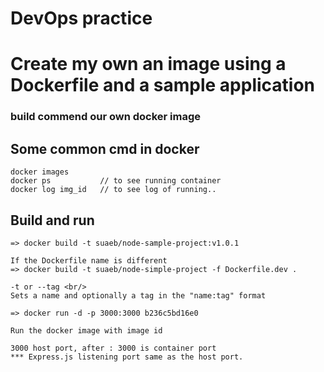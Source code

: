 # DevOps practice

# Create my own an image using a Dockerfile and a sample application

### build commend our own docker image

## Some common cmd in docker

```
docker images
docker ps           // to see running container
docker log img_id   // to see log of running..

```

## Build and run

```
=> docker build -t suaeb/node-sample-project:v1.0.1

If the Dockerfile name is different
=> docker build -t suaeb/node-simple-project -f Dockerfile.dev .

-t or --tag <br/>
Sets a name and optionally a tag in the "name:tag" format

=> docker run -d -p 3000:3000 b236c5bd16e0

Run the docker image with image id

3000 host port, after : 3000 is container port
*** Express.js listening port same as the host port.


```

